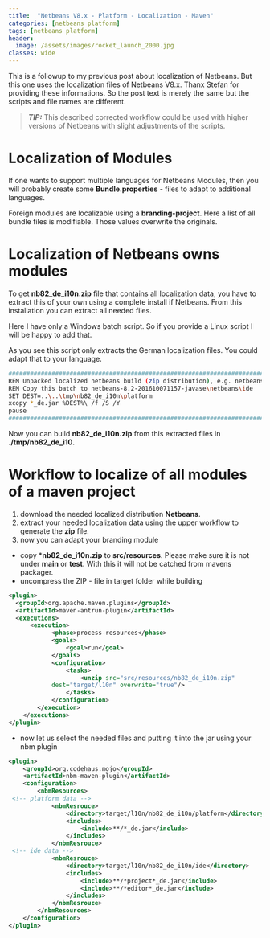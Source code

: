```yaml
---
title:  "Netbeans V8.x - Platform - Localization - Maven"
categories: [netbeans platform]
tags: [netbeans platform]
header:
  image: /assets/images/rocket_launch_2000.jpg
classes: wide
---
```


This is a followup to my previous post about localization of Netbeans. But this one uses the localization files of Netbeans V8.x. Thanx Stefan for providing these informations. So the post text is merely the same but the scripts and file names are different.

> **_TIP:_** This described corrected workflow could be used with higher versions of Netbeans with slight adjustments of the scripts.

# Localization of Modules

If one wants to support multiple languages for Netbeans Modules, then you will probably create some **Bundle.properties** - files to adapt to additional languages.

Foreign modules are localizable using a **branding-project**. Here a list of all bundle files is modifiable. Those values overwrite the originals.

# Localization of Netbeans owns modules

To get **nb82_de_i10n.zip** file that contains all localization data, you have to extract this of your own using a complete install if Netbeans. From this installation you can extract all needed files.

Here I have only a Windows batch script. So if you provide a Linux script I will be happy to add that.

As you see this script only extracts the German localization files. You could adapt that to your language.

```bash
####################################################################################
REM Unpacked localized netbeans build (zip distribution), e.g. netbeans-8.2-201610071157-javase.zip
REM Copy this batch to netbeans-8.2-201610071157-javase\netbeans\ide
SET DEST=..\..\tmp\nb82_de_i10n\platform
xcopy *_de.jar %DEST%\ /f /S /Y
pause
####################################################################################
```

Now you can build **nb82_de_i10n.zip** from this extracted files in **./tmp/nb82_de_i10**.

# Workflow to localize of all modules of a maven project

1. download the needed localized distribution **Netbeans**.
2. extract your needed localization data using the upper workflow to generate the **zip** file.
3. now you can adapt your branding module
  - copy ***nb82_de_i10n.zip** to **src/resources**. Please make sure it is not under **main** or **test**. With this it will not be catched from mavens packager.
  - uncompress the ZIP - file in target folder while building

  ```xml
  <plugin>
    <groupId>org.apache.maven.plugins</groupId>
    <artifactId>maven-antrun-plugin</artifactId>
    <executions>
        <execution>
              <phase>process-resources</phase>
              <goals>
                  <goal>run</goal>
              </goals>
              <configuration>
                  <tasks>
                      <unzip src="src/resources/nb82_de_i10n.zip"
              dest="target/l10n" overwrite="true"/>
                  </tasks>
              </configuration>
          </execution>
      </executions>
  </plugin>
  ```
  - now let us select the needed files and putting it into the jar using your nbm plugin

  ```xml
  <plugin>
      <groupId>org.codehaus.mojo</groupId>
      <artifactId>nbm-maven-plugin</artifactId>
      <configuration>
          <nbmResources>
   <!-- platform data -->
              <nbmResrouce>
                  <directory>target/l10n/nb82_de_i10n/platform</directory>
                  <includes>
                      <include>**/*_de.jar</include>
                  </includes>
              </nbmResrouce>
   <!-- ide data -->
              <nbmResrouce>
                  <directory>target/l10n/nb82_de_i10n/ide</directory>
                  <includes>
                      <include>**/*project*_de.jar</include>
                      <include>**/*editor*_de.jar</include>
                  </includes>
              </nbmResrouce>
          </nbmResources>
      </configuration>
  </plugin>
  ```
